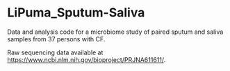 # LiPuma_Sputum-Saliva
Data and analysis code for a microbiome study of paired sputum and saliva samples from 37 persons with CF.

Raw sequencing data available at https://www.ncbi.nlm.nih.gov/bioproject/PRJNA611611/.
